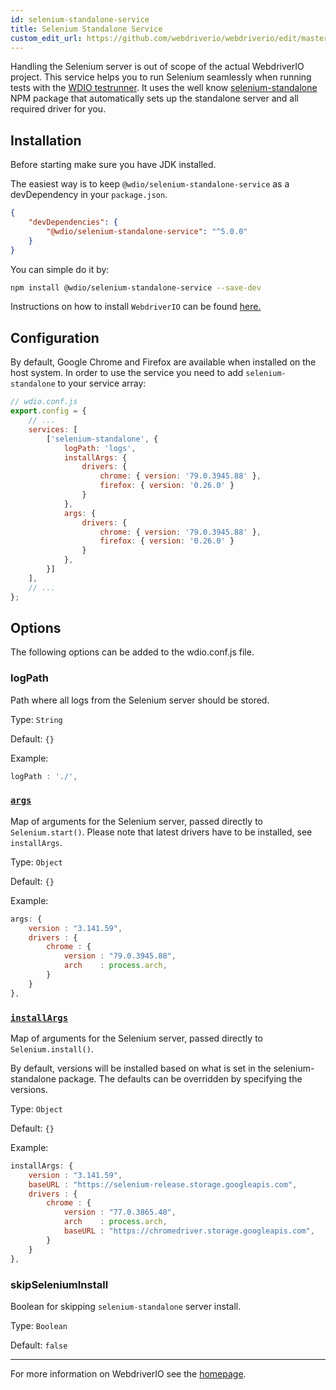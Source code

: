 ```yaml
---
id: selenium-standalone-service
title: Selenium Standalone Service
custom_edit_url: https://github.com/webdriverio/webdriverio/edit/master/packages/wdio-selenium-standalone-service/README.md
---
```


Handling the Selenium server is out of scope of the actual WebdriverIO project. This service helps you to run Selenium seamlessly when running tests with the [WDIO testrunner](https://webdriver.io/guide/testrunner/gettingstarted.html). It uses the well know [selenium-standalone](https://www.npmjs.com/package/selenium-standalone) NPM package that automatically sets up the standalone server and all required driver for you.

## Installation

Before starting make sure you have JDK installed.

The easiest way is to keep `@wdio/selenium-standalone-service` as a devDependency in your `package.json`.

```json
{
    "devDependencies": {
        "@wdio/selenium-standalone-service": "^5.0.0"
    }
}
```

You can simple do it by:

```bash
npm install @wdio/selenium-standalone-service --save-dev
```

Instructions on how to install `WebdriverIO` can be found [here.](https://webdriver.io/docs/gettingstarted.html)

## Configuration

By default, Google Chrome and Firefox are available when installed on the host system. In order to use the service you need to add `selenium-standalone` to your service array:

```js
// wdio.conf.js
export.config = {
    // ...
    services: [
        ['selenium-standalone', {
            logPath: 'logs',
            installArgs: {
                drivers: {
                    chrome: { version: '79.0.3945.88' },
                    firefox: { version: '0.26.0' }
                }
            },
            args: {
                drivers: {
                    chrome: { version: '79.0.3945.88' },
                    firefox: { version: '0.26.0' }
                }
            },
        }]
    ],
    // ...
};
```

## Options

The following options can be added to the wdio.conf.js file.

### logPath
Path where all logs from the Selenium server should be stored.

Type: `String`

Default: `{}`

Example:
```js
logPath : './',
```

### [`args`](https://www.npmjs.com/package/selenium-standalone#seleniumstartopts-cb)
Map of arguments for the Selenium server, passed directly to `Selenium.start()`.
Please note that latest drivers have to be installed, see `installArgs`.

Type: `Object`

Default: `{}`

Example:
```js
args: {
    version : "3.141.59",
    drivers : {
        chrome : {
            version : "79.0.3945.88",
            arch    : process.arch,
        }
    }
},
```

### [`installArgs`](https://www.npmjs.com/package/selenium-standalone#seleniuminstallopts-cb)
Map of arguments for the Selenium server, passed directly to `Selenium.install()`.

By default, versions will be installed based on what is set in the selenium-standalone package. The defaults can be overridden by specifying the versions.

Type: `Object`

Default: `{}`

Example:
```js
installArgs: {
    version : "3.141.59",
    baseURL : "https://selenium-release.storage.googleapis.com",
    drivers : {
        chrome : {
            version : "77.0.3865.40",
            arch    : process.arch,
            baseURL : "https://chromedriver.storage.googleapis.com",
        }
    }
},
```

### skipSeleniumInstall
Boolean for skipping `selenium-standalone` server install.

Type: `Boolean`

Default: `false`

----

For more information on WebdriverIO see the [homepage](https://webdriver.io).
